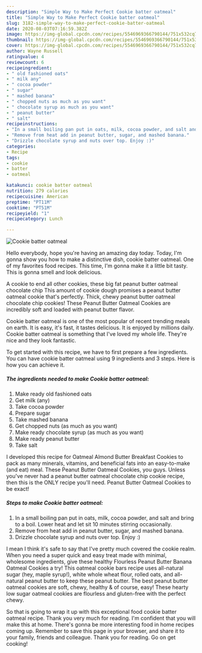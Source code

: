 ```yaml
---
description: "Simple Way to Make Perfect Cookie batter oatmeal"
title: "Simple Way to Make Perfect Cookie batter oatmeal"
slug: 3182-simple-way-to-make-perfect-cookie-batter-oatmeal
date: 2020-08-03T07:16:59.382Z
image: https://img-global.cpcdn.com/recipes/5546969366790144/751x532cq70/cookie-batter-oatmeal-recipe-main-photo.jpg
thumbnail: https://img-global.cpcdn.com/recipes/5546969366790144/751x532cq70/cookie-batter-oatmeal-recipe-main-photo.jpg
cover: https://img-global.cpcdn.com/recipes/5546969366790144/751x532cq70/cookie-batter-oatmeal-recipe-main-photo.jpg
author: Wayne Russell
ratingvalue: 4
reviewcount: 6
recipeingredient:
- " old fashioned oats"
- " milk any"
- " cocoa powder"
- " sugar"
- " mashed banana"
- " chopped nuts as much as you want"
- " chocolate syrup as much as you want"
- " peanut butter"
- " salt"
recipeinstructions:
- "In a small boiling pan put in oats, milk, cocoa powder, and salt and bring to a boil. Lower heat and let sit 10 minutes stirring occasionally."
- "Remove from heat add in peanut butter, sugar, and mashed banana."
- "Drizzle chocolate syrup and nuts over top. Enjoy :)"
categories:
- Recipe
tags:
- cookie
- batter
- oatmeal

katakunci: cookie batter oatmeal 
nutrition: 279 calories
recipecuisine: American
preptime: "PT11M"
cooktime: "PT51M"
recipeyield: "1"
recipecategory: Lunch

---
```



![Cookie batter oatmeal](https://img-global.cpcdn.com/recipes/5546969366790144/751x532cq70/cookie-batter-oatmeal-recipe-main-photo.jpg)

Hello everybody, hope you're having an amazing day today. Today, I'm gonna show you how to make a distinctive dish, cookie batter oatmeal. One of my favorites food recipes. This time, I'm gonna make it a little bit tasty. This is gonna smell and look delicious.

A cookie to end all other cookies, these big fat peanut butter oatmeal chocolate chip This amount of cookie dough promises a peanut butter oatmeal cookie that&#39;s perfectly. Thick, chewy peanut butter oatmeal chocolate chip cookies! These Peanut Butter Oatmeal Cookies are incredibly soft and loaded with peanut butter flavor.

Cookie batter oatmeal is one of the most popular of recent trending meals on earth. It is easy, it's fast, it tastes delicious. It is enjoyed by millions daily. Cookie batter oatmeal is something that I've loved my whole life. They're nice and they look fantastic.


To get started with this recipe, we have to first prepare a few ingredients. You can have cookie batter oatmeal using 9 ingredients and 3 steps. Here is how you can achieve it.

<!--inarticleads1-->

##### The ingredients needed to make Cookie batter oatmeal:

1. Make ready  old fashioned oats
1. Get  milk (any)
1. Take  cocoa powder
1. Prepare  sugar
1. Take  mashed banana
1. Get  chopped nuts (as much as you want)
1. Make ready  chocolate syrup (as much as you want)
1. Make ready  peanut butter
1. Take  salt


I developed this recipe for Oatmeal Almond Butter Breakfast Cookies to pack as many minerals, vitamins, and beneficial fats into an easy-to-make (and eat) meal. These Peanut Butter Oatmeal Cookies, you guys. Unless you&#39;ve never had a peanut butter oatmeal chocolate chip cookie recipe, then this is the ONLY recipe you&#39;ll need. Peanut Butter Oatmeal Cookies to be exact! 

<!--inarticleads2-->

##### Steps to make Cookie batter oatmeal:

1. In a small boiling pan put in oats, milk, cocoa powder, and salt and bring to a boil. Lower heat and let sit 10 minutes stirring occasionally.
1. Remove from heat add in peanut butter, sugar, and mashed banana.
1. Drizzle chocolate syrup and nuts over top. Enjoy :)


I mean I think it&#39;s safe to say that I&#39;ve pretty much covered the cookie realm. When you need a super quick and easy treat made with minimal, wholesome ingredients, give these healthy Flourless Peanut Butter Banana Oatmeal Cookies a try! This oatmeal cookie bars recipe uses all-natural sugar (hey, maple syrup!), white whole wheat flour, rolled oats, and all-natural peanut butter to keep these peanut butter. The best peanut butter oatmeal cookies are soft, chewy, healthy &amp; of course, easy! These hearty low sugar oatmeal cookies are flourless and gluten-free with the perfect chewy. 

So that is going to wrap it up with this exceptional food cookie batter oatmeal recipe. Thank you very much for reading. I'm confident that you will make this at home. There's gonna be more interesting food in home recipes coming up. Remember to save this page in your browser, and share it to your family, friends and colleague. Thank you for reading. Go on get cooking!
